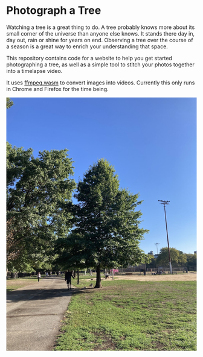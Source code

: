 # Photograph a Tree

Watching a tree is a great thing to do. A tree probably knows more about its small corner of the universe than anyone else knows. It stands there day in, day out, rain or shine for years on end. Observing a tree over the course of a season is a great way to enrich your understanding that space.

This repository contains code for a website to help you get started photographing a tree, as well as a simple tool to stitch your photos together into a timelapse video.

It uses [ffmpeg.wasm](https://github.com/ffmpegwasm/ffmpeg.wasm) to convert images into videos. Currently this only runs in Chrome and Firefox for the time being.

![image](./Assets/tree_img.jpg)